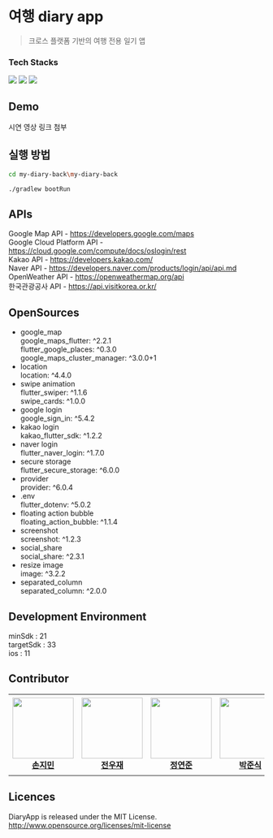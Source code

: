 # 여행 diary app
> 크로스 플랫폼 기반의 여행 전용 일기 앱

### Tech Stacks
<img src="https://img.shields.io/badge/Flutter-02569B?style=flat-square&logo=flutter&logoColor=white"/> <img src="https://img.shields.io/badge/SpringBoot-6DB33F?style=flat-square&logo=springboot&logoColor=white"/> <img src="https://img.shields.io/badge/MySQL-4479A1?style=flat-square&logo=MySQL&logoColor=white"/>

## Demo
시연 영상 링크 첨부

## 실행 방법
```sh
cd my-diary-back\my-diary-back
```
```sh
./gradlew bootRun
```

## APIs
Google Map API - https://developers.google.com/maps \
Google Cloud Platform API - https://cloud.google.com/compute/docs/oslogin/rest \
Kakao API - https://developers.kakao.com/ \
Naver API - https://developers.naver.com/products/login/api/api.md \
OpenWeather API - https://openweathermap.org/api \
한국관광공사 API - https://api.visitkorea.or.kr/




## OpenSources
  - google_map\
  google_maps_flutter: ^2.2.1\
  flutter_google_places: ^0.3.0\
  google_maps_cluster_manager: ^3.0.0+1
  - location\
  location: ^4.4.0
  - swipe animation\
  flutter_swiper: ^1.1.6\
  swipe_cards: ^1.0.0
  - google login\
  google_sign_in: ^5.4.2
  - kakao login\
  kakao_flutter_sdk: ^1.2.2
  - naver login\
  flutter_naver_login: ^1.7.0
  - secure storage\
  flutter_secure_storage: ^6.0.0
  - provider\
  provider: ^6.0.4
  - .env\
  flutter_dotenv: ^5.0.2
  - floating action bubble\
  floating_action_bubble: ^1.1.4
  - screenshot\
  screenshot: ^1.2.3
  - social_share\
  social_share: ^2.3.1
  - resize image\
  image: ^3.2.2
  - separated_column\
  separated_column: ^2.0.0


## Development Environment
minSdk : 21\
targetSdk : 33\
ios : 11


## Contributor
<table>
    <tr height="160px">
        <td align="center" width="150px">
            <a href="https://github.com/wl2258"><img height="120px" width="120px" src="https://avatars.githubusercontent.com/u/77067383?v=4"/></a>
            <br/>
            <a href="https://github.com/wl2258"><strong>손지민</strong></a>
            <br/>
        </td>
        <td align="center" width="150px">
            <a href="https://github.com/Jeonwoojae"><img height="120px" width="120px" src="https://avatars.githubusercontent.com/u/78198709?v=4"/></a>
            <br/>
            <a href="https://github.com/Jeonwoojae"><strong>전우재</strong></a>
            <br/>
        </td>
        <td align="center" width="150px">
            <a href="https://github.com/JYeonJun"><img height="120px" width="120px" src="https://avatars.githubusercontent.com/u/97449471?v=4"/></a>
            <br/>
            <a href="https://github.com/JYeonJun"><strong>정연준</strong></a>
            <br/>
        </td>
        <td align="center" width="150px">
            <a href="https://github.com/qkrwnstlr"><img height="120px" width="120px" src="https://avatars.githubusercontent.com/u/93969681?v=4"/></a>
            <br/>
            <a href="https://github.com/qkrwnstlr"><strong>박준식</strong></a>
            <br/>
        </td>
        <td align="center" width="150px">
            <a href="https://github.com/yunzung"><img height="120px" width="120px" src="https://avatars.githubusercontent.com/u/80948330?v=4"/></a>
            <br/>
            <a href="https://github.com/yunzung"><strong>장윤정</strong></a>
            <br/>
        </td>
    </tr>
</table>

## Licences
DiaryApp is released under the MIT License. http://www.opensource.org/licenses/mit-license
